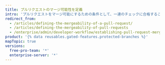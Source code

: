 ```yaml
---
title: プルリクエストのマージ可能性を定義
intro: 'プルリクエストをマージ可能にするための条件として、一連のチェックに合格することを必須とすることができます。 たとえば、ステータスチェックに合格しないプルリクエストをブロックすることができます。あるいは、プルリクエストを承認するレビューが一定数に達していなければマージできないようにすることができます。'
redirect_from:
  - /articles/defining-the-mergeability-of-a-pull-request/
  - /articles/defining-the-mergeability-of-pull-requests
  - /enterprise/admin/developer-workflow/establishing-pull-request-merge-conditions
product: '{% data reusables.gated-features.protected-branches %}'
mapTopic: true
versions:
  free-pro-team: '*'
  enterprise-server: '*'
---
```


